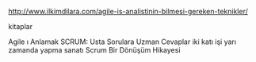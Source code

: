 http://www.ilkimdilara.com/agile-is-analistinin-bilmesi-gereken-teknikler/

kitaplar

Agile ı Anlamak
SCRUM: Usta Sorulara Uzman Cevaplar 
iki katı işi yarı zamanda yapma sanatı
Scrum Bir Dönüşüm Hikayesi

